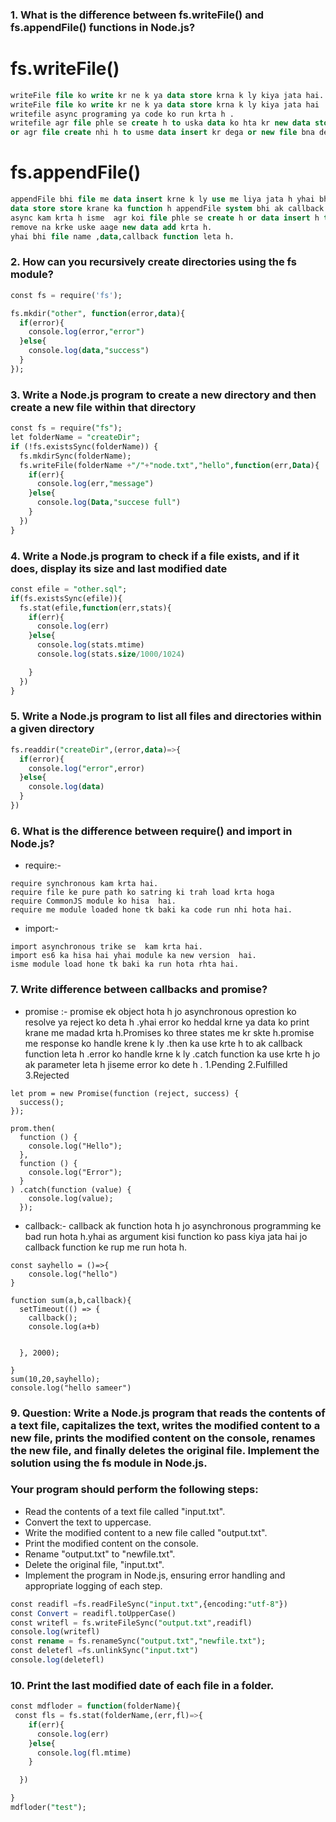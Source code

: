 ### 1. What is the difference between fs.writeFile() and fs.appendFile() functions in Node.js?
# fs.writeFile()
```sql
writeFile file ko write kr ne k ya data store krna k ly kiya jata hai.
writeFile file ko write kr ne k ya data store krna k ly kiya jata hai 
writefile async programing ya code ko run krta h .
writefile agr file phle se create h to uska data ko hta kr new data store kra deta h.
or agr file create nhi h to usme data insert kr dega or new file bna dega.
```
# fs.appendFile()
```sql
appendFile bhi file me data insert krne k ly use me liya jata h yhai bhi
data store store krane ka function h appendFile system bhi ak callback function leta h or
async kam krta h isme  agr koi file phle se create h or data insert h to use  data ko 
remove na krke uske aage new data add krta h.
yhai bhi file name ,data,callback function leta h.
```
### 2. How can you recursively create directories using the fs module?
```sql
const fs = require('fs');

fs.mkdir("other", function(error,data){
  if(error){
    console.log(error,"error")
  }else{
    console.log(data,"success")
  }
});
```
### 3. Write a Node.js program to create a new directory and then create a new file within that directory
```sql
const fs = require("fs");
let folderName = "createDir";
if (!fs.existsSync(folderName)) {
  fs.mkdirSync(folderName);
  fs.writeFile(folderName +"/"+"node.txt","hello",function(err,Data){
    if(err){
      console.log(err,"message")
    }else{
      console.log(Data,"succese full")
    }
  })
}
```
### 4. Write a Node.js program to check if a file exists, and if it does, display its size and last modified date
```sql
const efile = "other.sql";
if(fs.existsSync(efile)){
  fs.stat(efile,function(err,stats){
    if(err){
      console.log(err)
    }else{
      console.log(stats.mtime)
      console.log(stats.size/1000/1024)

    }
  })
}
```
### 5. Write a Node.js program to list all files and directories within a given directory
```sql
fs.readdir("createDir",(error,data)=>{
  if(error){
    console.log("error",error)
  }else{
    console.log(data)
  }
})
```
### 6. What is the difference between require() and import in Node.js?
* require:-
```
require synchronous kam krta hai.
require file ke pure path ko satring ki trah load krta hoga
require CommonJS module ko hisa  hai.
require me module loaded hone tk baki ka code run nhi hota hai.
```

* import:-
```
import asynchronous trike se  kam krta hai.
import es6 ka hisa hai yhai module ka new version  hai.
isme module load hone tk baki ka run hota rhta hai.
```
### 7. Write difference between callbacks and promise?
* promise :-
promise ek object hota h jo asynchronous oprestion ko resolve ya reject
ko deta h .yhai error ko heddal krne ya data ko print krane me madad krta h.Promises ko  three states me kr skte h.promise me response  ko handle  krene k ly .then ka use krte h to ak callback function leta h .error ko handle krne k ly .catch function ka use krte h jo ak parameter leta  h jiseme error ko dete h .
1.Pending 
2.Fulfilled 
3.Rejected 
```
let prom = new Promise(function (reject, success) {
  success();
});

prom.then(
  function () {
    console.log("Hello");
  },
  function () {
    console.log("Error");
  }
) .catch(function (value) {
    console.log(value);
  });
  ```
* callback:-
callback ak function hota h jo asynchronous programming ke bad run hota
h.yhai as argument kisi function ko pass kiya jata hai jo callback function ke rup me run hota h.
```
const sayhello = ()=>{
    console.log("hello")
}

function sum(a,b,callback){
  setTimeout(() => {
    callback();
    console.log(a+b)
   
    
  }, 2000);

}
sum(10,20,sayhello);
console.log("hello sameer")
```

### 9. Question: Write a Node.js program that reads the contents of a text file, capitalizes the text, writes the modified content to a new file, prints the modified content on the console, renames the new file, and finally deletes the original file. Implement the solution using the fs module in Node.js.
### Your program should perform the following steps:
* Read the contents of a text file called "input.txt".
* Convert the text to uppercase.
* Write the modified content to a new file called "output.txt".
* Print the modified content on the console.
* Rename "output.txt" to "newfile.txt".
* Delete the original file, "input.txt".
* Implement the program in Node.js, ensuring error handling and appropriate logging of each step.
```sql
const readifl =fs.readFileSync("input.txt",{encoding:"utf-8"})
const Convert = readifl.toUpperCase()
const writefl = fs.writeFileSync("output.txt",readifl)
console.log(writefl)
const rename = fs.renameSync("output.txt","newfile.txt");
const deletefl =fs.unlinkSync("input.txt")
console.log(deletefl)
```
### 10. Print the last modified date of each file in a folder.
```sql
const mdfloder = function(folderName){
 const fls = fs.stat(folderName,(err,fl)=>{
    if(err){
      console.log(err)
    }else{
      console.log(fl.mtime)
    }

  })

}
mdfloder("test");

 ```

